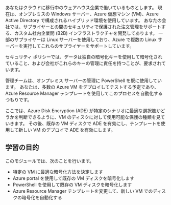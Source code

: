 あなたはクラウドに移行中のウェアハウス企業で働いているものとします。 現在は、オンプレミスの Windows サーバー、Azure 仮想マシン (VM)、Azure Active Directory で構成されるハイブリッド環境を使用しています。 あなたの会社では、サプライヤーとの間のセキュリティで保護された注文管理をサポートする、カスタム社内企業間 (B2B) インフラストラクチャを開発してあります。 一部のサプライヤーは Linux サーバーを使用しており、Azure で複数の Linux サーバーを実行してこれらのサプライヤーをサポートしています。

セキュリティ ポリシーでは、データは独自の暗号化キーを使用して暗号化されていること、および会社がこれらのキーの管理に責任を持つことが、要求されています。

管理チームは、オンプレミス サーバーの管理に PowerShell を既に使用しています。 あなたは、多数の Azure VM をデプロイしてテストする予定であり、Azure Resource Manager テンプレートを使用してこのプロセスを自動化するつもりです。

ここでは、Azure Disk Encryption (ADE) が特定のシナリオに最適な選択肢かどうかを判断できるように、VM のディスクに対して使用可能な保護の種類を見ていきます。 その後、既存の VM ディスクで ADE を有効にし、テンプレートを使用して新しい VM のデプロイで ADE を有効にします。


## <a name="learning-objectives"></a>学習の目的

このモジュールでは、次のことを行います。

- 特定の VM に最適な暗号化方法を決定します
- Azure portal を使用して既存の VM ディスクを暗号化します
- PowerShell を使用して既存の VM ディスクを暗号化します
- Azure Resource Manager テンプレートを変更して、新しい VM でのディスクの暗号化を自動化する
